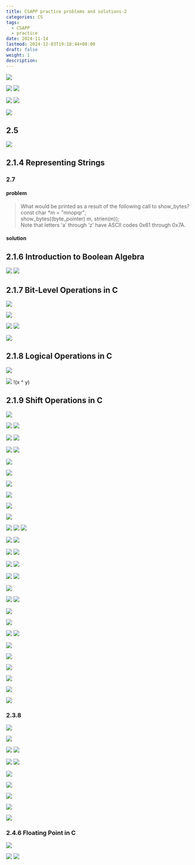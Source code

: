 ```yaml
---
title: CSAPP practice problems and solutions-2
categories: CS
tags:
  - CSAPP
  - practice
date: 2024-11-14
lastmod: 2024-12-03T19:18:44+08:00
draft: false
weight: 1
description: 
---
```


![](CSAPP/pp2.1.png)

![](CSAPP/pp2.2.png)
![](CSAPP/pp2.2-2.png)

![](CSAPP/pp2.3.png)
![](CSAPP/pp2.3-2.png)


![](CSAPP/pp2.4.png)

## 2.5

![](CSAPP/pp2.5.png)



## 2.1.4 Representing Strings

### 2.7

#### problem

> What would be printed as a result of the following call to show_bytes?  
> const char *m = "mnopqr";  
> show_bytes((byte_pointer) m, strlen(m));  
> Note that letters ‘a’ through ‘z’ have ASCII codes 0x61 through 0x7A.

#### solution

## 2.1.6 Introduction to Boolean Algebra

![](CSAPP/pp2.8-1.png)
![](CSAPP/pp2.8-2.png)

## 2.1.7 Bit-Level Operations in C

![](CSAPP/pp2.9.png)

![](CSAPP/pp2.11.png)


![](CSAPP/pp2.12-1.png)
![](CSAPP/pp2.12-2.png)

![](CSAPP/pp2.13.png)

## 2.1.8 Logical Operations in C

![](CSAPP/pp2.14.png)

![](CSAPP/pp2.15.png)
!(x ^ y)

## 2.1.9 Shift Operations in C

![](CSAPP/pp2.16.png)

![](CSAPP/pp2.17-1.png)
![](CSAPP/pp2.17-2.png)


![](CSAPP/pp2.18-1.png)
![](CSAPP/pp2.18-2.png)

![](CSAPP/pp2.19-1.png)
![](CSAPP/pp2.19-2.png)

![](CSAPP/pp2.20.png)

![](CSAPP/pp2.21.png)

![](CSAPP/pp2.22.png)


![](CSAPP/pp2.23.png)

![](CSAPP/pp2.24.png)

![](CSAPP/pp2.25.png)

![](CSAPP/pp2.26-1.png)
![](CSAPP/pp2.26-2.png)
![](CSAPP/pp2.27.png)

![](CSAPP/pp2.28-1.png)
![](CSAPP/pp2.28-2.png)

![](CSAPP/pp2.29-1.png)
![](CSAPP/pp2.29-2.png)



![](CSAPP/pp2.30.png)
![](CSAPP/pp2.31.png)

![](CSAPP/pp2.32.png)
![](CSAPP/pp2.32-2.png)

![](CSAPP/pp2.33.png)

![](CSAPP/pp2.34.png)
![](CSAPP/pp2.34-2.png)

![](CSAPP/pp2.35.png)

![](CSAPP/pp2.36.png)

![](CSAPP/pp2.37.png)
![](CSAPP/pp2.37-2.png)

![](CSAPP/pp2.38.png)

![](CSAPP/pp2.39.png)

![](CSAPP/pp2.40.png)

![](CSAPP/pp2.41.png)

![](CSAPP/pp2.42.png)

![](CSAPP/pp2.43.png)

### 2.3.8

![](CSAPP/pp2.44.png)

![](CSAPP/pp2.45.png)

![](CSAPP/pp2.46.png)
![](CSAPP/pp2.46-2.png)

![](CSAPP/pp2.47.png)
![](CSAPP/pp2.47-2.png)


![](CSAPP/pp2.48.png)

![](CSAPP/pp2.49.png)

![](CSAPP/pp2.50.png)

![](CSAPP/pp2.51.png)

![](CSAPP/pp2.52.png)

### 2.4.6 Floating Point in C

![](CSAPP/pp2.53.png)

![](CSAPP/pp2.54.png)
![](CSAPP/pp2.54-2.png)

